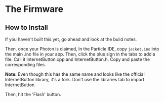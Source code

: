 # The Firmware

## How to Install

If you haven't built this yet, go ahead and look at the build notes.

Then, once your Photon is claimed, In the Particle IDE, copy `jacket.ino` into the main .ino file in your app. Then, click the plus sign in the tabs to add a file. Call it InternetButton.cpp and InternetButton.h. Copy and paste the corresponding files. 

**Note:** Even though this has the same name and looks like the official InternetButton library, it's a fork. Don't use the libraries tab to import InternetButton.

Then, hit the 'Flash' button.